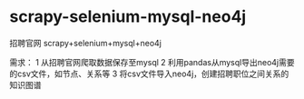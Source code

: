 # scrapy-selenium-mysql-neo4j
招聘官网 scrapy+selenium+mysql+neo4j

需求：
1 从招聘官网爬取数据保存至mysql
2 利用pandas从mysql导出neo4j需要的csv文件，如节点、关系等
3 将csv文件导入neo4j，创建招聘职位之间关系的知识图谱
